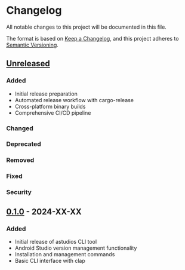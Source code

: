 # Changelog

All notable changes to this project will be documented in this file.

The format is based on [Keep a Changelog](https://keepachangelog.com/en/1.0.0/),
and this project adheres to [Semantic Versioning](https://semver.org/spec/v2.0.0.html).

## [Unreleased]

### Added
- Initial release preparation
- Automated release workflow with cargo-release
- Cross-platform binary builds
- Comprehensive CI/CD pipeline

### Changed

### Deprecated

### Removed

### Fixed

### Security

## [0.1.0] - 2024-XX-XX

### Added
- Initial release of astudios CLI tool
- Android Studio version management functionality
- Installation and management commands
- Basic CLI interface with clap

[Unreleased]: https://github.com/astudios-org/astudios/compare/v0.1.0...HEAD
[0.1.0]: https://github.com/astudios-org/astudios/releases/tag/v0.1.0